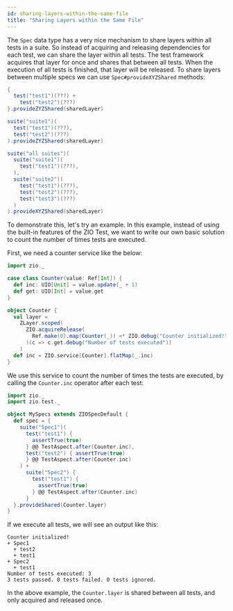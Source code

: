 ```yaml
---
id: sharing-layers-within-the-same-file
title: "Sharing Layers within the Same File"
---
```


The `Spec` data type has a very nice mechanism to share layers within all tests in a suite. So instead of acquiring and releasing dependencies for each test, we can share the layer within all tests. The test framework acquires that layer for once and shares that between all tests. When the execution of all tests is finished, that layer will be released. To share layers between multiple specs we can use `Spec#provideXYZShared` methods:

```scala
{
  test("test1")(???) +
    test("test2")(???)
}.provideZYZShared(sharedLayer)

suite("suite1")(
  test("test1")(???),
  test("test2")(???)
).provideZYZShared(sharedLayer)

suite("all suites")(
  suite("suite1")(
    test("test1")(???),
  ),
  suite("suite2")(
    test("test1")(???),
    test("test2")(???),
    test("test3")(???)
  )
).provideXYZShared(sharedLayer)
```

To demonstrate this, let's try an example. In this example, instead of using the built-in features of the ZIO Test, we want to write our own basic solution to count the number of times tests are executed.

First, we need a counter service like the below:

```scala mdoc:silent
import zio._

case class Counter(value: Ref[Int]) {
  def inc: UIO[Unit] = value.update(_ + 1)
  def get: UIO[Int] = value.get
}

object Counter {
  val layer =
    ZLayer.scoped(
      ZIO.acquireRelease(
        Ref.make(0).map(Counter(_)) <* ZIO.debug("Counter initialized!")
      )(c => c.get.debug("Number of tests executed"))
    )
  def inc = ZIO.service[Counter].flatMap(_.inc)
}
```

We use this service to count the number of times the tests are executed, by calling the `Counter.inc` operator after each test:

```scala mdoc:compile-only
import zio._
import zio.test._

object MySpecs extends ZIOSpecDefault {
  def spec = {
    suite("Spec1")(
      test("test1") {
        assertTrue(true)
      } @@ TestAspect.after(Counter.inc),
      test("test2") { assertTrue(true)
      } @@ TestAspect.after(Counter.inc)
    ) +
      suite("Spec2") {
        test("test1") {
          assertTrue(true)
        } @@ TestAspect.after(Counter.inc)
      }
  }.provideShared(Counter.layer)
}
```

If we execute all tests, we will see an output like this:

```
Counter initialized!
+ Spec1
  + test2
  + test1
+ Spec2
  + test1
Number of tests executed: 3
3 tests passed. 0 tests failed. 0 tests ignored.
```

In the above example, the `Counter.layer` is shared between all tests, and only acquired and released once.
